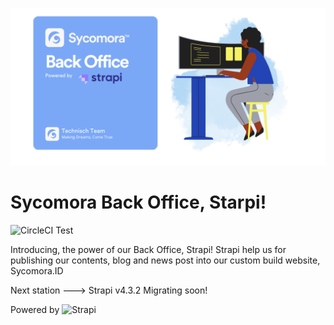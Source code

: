 ![alt text](https://github.com/sycomora/web-strapi/blob/main/Sycomora%20Back%20Office.png)

# Sycomora Back Office, Starpi!
![CircleCI Test](https://img.shields.io/circleci/build/github/sycomora/web-strapi?style=for-the-badge&token=216c34422fde2bf1331ed86f30d5ea84bc2cf123)


Introducing, the power of our Back Office, Strapi!
Strapi help us for publishing our contents, blog and news post into our custom build website, Sycomora.ID

Next station ---> Strapi v4.3.2 
Migrating soon!


Powered by ![Strapi](https://img.shields.io/badge/strapi-%232E7EEA.svg?style=for-the-badge&logo=strapi&logoColor=white)
